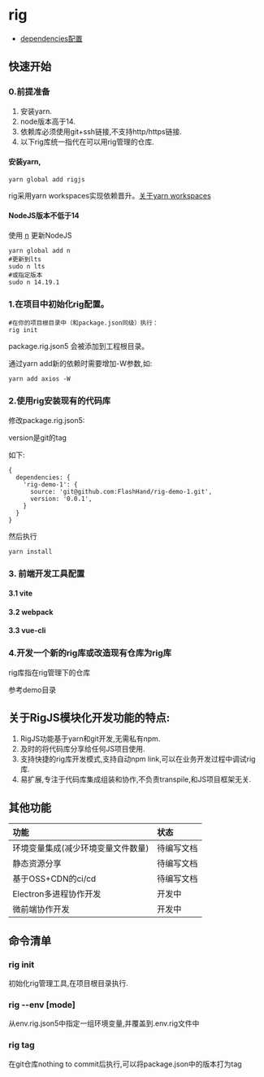 # rig
- [dependencies配置](./doc/dependencies_cn.md)

## 快速开始
### 0.前提准备
1. 安装yarn.
2. node版本高于14.
3. 依赖库必须使用git+ssh链接,不支持http/https链接.
4. 以下rig库统一指代在可以用rig管理的仓库.

#### 安装yarn,
```shell
yarn global add rigjs
```
rig采用yarn workspaces实现依赖晋升。[关于yarn workspaces](https://classic.yarnpkg.com/en/docs/workspaces)
#### NodeJS版本不低于14
使用 [n](https://github.com/tj/n) 更新NodeJS
```shell
yarn global add n
#更新到lts
sudo n lts 
#或指定版本
sudo n 14.19.1
```

### 1.在项目中初始化rig配置。

```shell script
#在你的项目根目录中（和package.json同级）执行：
rig init
```
package.rig.json5 会被添加到工程根目录。

通过yarn add新的依赖时需要增加-W参数,如:
```shell
yarn add axios -W
```
### 2.使用rig安装现有的代码库
修改package.rig.json5:

version是git的tag

如下:
```json5
{
  dependencies: {
    'rig-demo-1': {
      source: 'git@github.com:FlashHand/rig-demo-1.git',
      version: '0.0.1',
    }
  }
}
```
然后执行
```shell
yarn install
```
### 3. 前端开发工具配置
#### 3.1 vite
#### 3.2 webpack
#### 3.3 vue-cli

### 4.开发一个新的rig库或改造现有仓库为rig库
rig库指在rig管理下的仓库

参考demo目录

## 关于RigJS模块化开发功能的特点:
1. RigJS功能基于yarn和git开发,无需私有npm.
2. 及时的将代码库分享给任何JS项目使用.
3. 支持快捷的rig库开发模式,支持自动npm link,可以在业务开发过程中调试rig库.
4. 易扩展,专注于代码库集成组装和协作,不负责transpile,和JS项目框架无关.


## 其他功能
| 功能                 | 状态    |
|:-------------------|:------|
| 环境变量集成(减少环境变量文件数量) | 待编写文档 |
| 静态资源分享             | 待编写文档 |
| 基于OSS+CDN的ci/cd    | 待编写文档 |
| Electron多进程协作开发    | 开发中   |
| 微前端协作开发            | 开发中   |

## 命令清单

### rig init
初始化rig管理工具,在项目根目录执行.

### rig --env [mode]
从env.rig.json5中指定一组环境变量,并覆盖到.env.rig文件中

### rig tag
在git仓库nothing to commit后执行,可以将package.json中的版本打为tag

